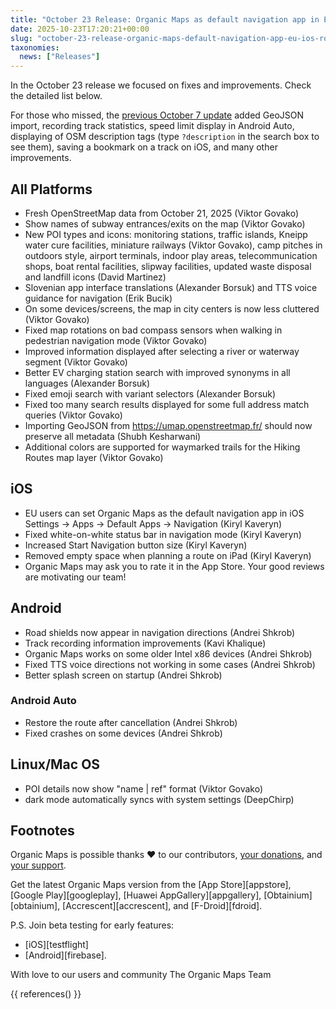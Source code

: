 ```yaml
---
title: "October 23 Release: Organic Maps as default navigation app in EU on iOS, road shields displaying on Android, and more improvements and fixes"
date: 2025-10-23T17:20:21+00:00
slug: "october-23-release-organic-maps-default-navigation-app-eu-ios-road-shields-displaying-android-improvements-fixes"
taxonomies:
  news: ["Releases"]
---
```


In the October 23 release we focused on fixes and improvements. Check the detailed list below.

For those who missed, the [previous October 7 update](https://organicmaps.app/news/2025-10-07/android-auto-speed-limit-geojson-support-recording-track-statistics-osm-description-display/
) added GeoJSON import, recording track statistics, speed limit display in Android Auto, displaying of OSM description tags (type `?description` in the search box to see them), saving a bookmark on a track on iOS, and many other improvements.

## All Platforms

- Fresh OpenStreetMap data from October 21, 2025 (Viktor Govako)
- Show names of subway entrances/exits on the map (Viktor Govako)
- New POI types and icons: monitoring stations, traffic islands, Kneipp water cure facilities, miniature railways (Viktor Govako), camp pitches in outdoors style, airport terminals, indoor play areas, telecommunication shops, boat rental facilities, slipway facilities, updated waste disposal and landfill icons (David Martinez)
- Slovenian app interface translations (Alexander Borsuk) and TTS voice guidance for navigation (Erik Bucik)
- On some devices/screens, the map in city centers is now less cluttered (Viktor Govako)
- Fixed map rotations on bad compass sensors when walking in pedestrian navigation mode (Viktor Govako)
- Improved information displayed after selecting a river or waterway segment (Viktor Govako)
- Better EV charging station search with improved synonyms in all languages (Alexander Borsuk)
- Fixed emoji search with variant selectors (Alexander Borsuk)
- Fixed too many search results displayed for some full address match queries (Viktor Govako)
- Importing GeoJSON from https://umap.openstreetmap.fr/ should now preserve all metadata (Shubh Kesharwani)
- Additional colors are supported for waymarked trails for the Hiking Routes map layer (Viktor Govako)

## iOS

- EU users can set Organic Maps as the default navigation app in iOS Settings → Apps → Default Apps → Navigation (Kiryl Kaveryn)
- Fixed white-on-white status bar in navigation mode (Kiryl Kaveryn)
- Increased Start Navigation button size (Kiryl Kaveryn)
- Removed empty space when planning a route on iPad (Kiryl Kaveryn)
- Organic Maps may ask you to rate it in the App Store. Your good reviews are motivating our team!

## Android

- Road shields now appear in navigation directions (Andrei Shkrob)
- Track recording information improvements (Kavi Khalique)
- Organic Maps works on some older Intel x86 devices (Andrei Shkrob)
- Fixed TTS voice directions not working in some cases (Andrei Shkrob)
- Better splash screen on startup (Andrei Shkrob)

### Android Auto
- Restore the route after cancellation (Andrei Shkrob)
- Fixed crashes on some devices (Andrei Shkrob)

## Linux/Mac OS

- POI details now show "name | ref" format (Viktor Govako)
- dark mode automatically syncs with system settings (DeepChirp)

## Footnotes

Organic Maps is possible thanks ❤️ to our contributors, [your donations](@/donate/index.md), and [your support](@/contribute/index.md).

Get the latest Organic Maps version from the [App Store][appstore], [Google Play][googleplay], [Huawei AppGallery][appgallery], [Obtainium][obtainium], [Accrescent][accrescent], and [F-Droid][fdroid].

P.S. Join beta testing for early features:
- [iOS][testflight]
- [Android][firebase].

With love to our users and community
The Organic Maps Team

{{ references() }}
